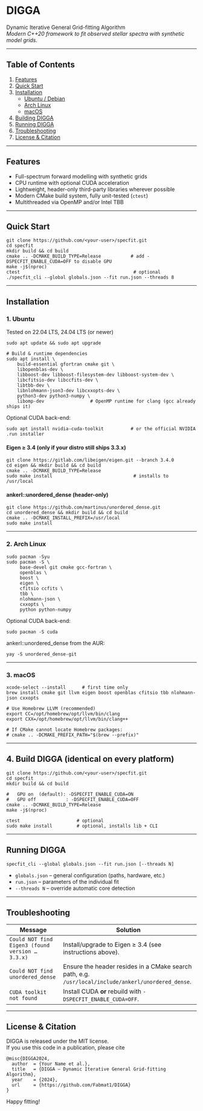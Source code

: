 # DIGGA  
Dynamic Iterative General Grid-fitting Algorithm  
*Modern C++20 framework to fit observed stellar spectra with synthetic model grids.*

---

## Table of Contents
1. [Features](#features)  
2. [Quick Start](#quick-start)  
3. [Installation](#installation)  
   * [Ubuntu / Debian](#1-ubuntu)  
   * [Arch Linux](#2-arch-linux)  
   * [macOS](#3-macos)  
4. [Building DIGGA](#4-build-digga)  
5. [Running DIGGA](#running-digga)  
6. [Troubleshooting](#troubleshooting)  
7. [License & Citation](#license--citation)  

---

## Features
* Full-spectrum forward modelling with synthetic grids  
* CPU runtime with optional CUDA acceleration  
* Lightweight, header-only third-party libraries wherever possible  
* Modern CMake build system, fully unit-tested (`ctest`)  
* Multithreaded via OpenMP and/or Intel TBB  

---

## Quick Start
```
git clone https://github.com/<your-user>/specfit.git
cd specfit
mkdir build && cd build
cmake .. -DCMAKE_BUILD_TYPE=Release           # add -DSPECFIT_ENABLE_CUDA=OFF to disable GPU
make -j$(nproc)
ctest                                          # optional
./specfit_cli --global globals.json --fit run.json --threads 8
```

---

## Installation

### 1. Ubuntu
Tested on 22.04 LTS, 24.04 LTS (or newer)
```
sudo apt update && sudo apt upgrade

# Build & runtime dependencies
sudo apt install \
    build-essential gfortran cmake git \
    libopenblas-dev \
    libboost-dev libboost-filesystem-dev libboost-system-dev \
    libcfitsio-dev libccfits-dev \
    libtbb-dev \
    libnlohmann-json3-dev libcxxopts-dev \
    python3-dev python3-numpy \
    libomp-dev                 # OpenMP runtime for clang (gcc already ships it)
```

Optional CUDA back-end:
```
sudo apt install nvidia-cuda-toolkit          # or the official NVIDIA .run installer
```

#### Eigen ≥ 3.4 (only if your distro still ships 3.3.x)
```
git clone https://gitlab.com/libeigen/eigen.git --branch 3.4.0
cd eigen && mkdir build && cd build
cmake .. -DCMAKE_BUILD_TYPE=Release
sudo make install                              # installs to /usr/local
```

#### ankerl::unordered_dense (header-only)
```
git clone https://github.com/martinus/unordered_dense.git
cd unordered_dense && mkdir build && cd build
cmake .. -DCMAKE_INSTALL_PREFIX=/usr/local
sudo make install
```

---

### 2. Arch Linux
```
sudo pacman -Syu
sudo pacman -S \
     base-devel git cmake gcc-fortran \
     openblas \
     boost \
     eigen \
     cfitsio ccfits \
     tbb \
     nlohmann-json \
     cxxopts \
     python python-numpy
```

Optional CUDA back-end:
```
sudo pacman -S cuda
```

ankerl::unordered_dense from the AUR:
```
yay -S unordered_dense-git
```

---

### 3. macOS
```
xcode-select --install      # first time only
brew install cmake git llvm eigen boost openblas cfitsio tbb nlohmann-json cxxopts

# Use Homebrew LLVM (recommended)
export CC=/opt/homebrew/opt/llvm/bin/clang
export CXX=/opt/homebrew/opt/llvm/bin/clang++

# If CMake cannot locate Homebrew packages:
# cmake .. -DCMAKE_PREFIX_PATH="$(brew --prefix)"
```

---

## 4. Build DIGGA (identical on every platform)
```
git clone https://github.com/<your-user>/specfit.git
cd specfit
mkdir build && cd build

#   GPU on  (default): -DSPECFIT_ENABLE_CUDA=ON
#   GPU off           : -DSPECFIT_ENABLE_CUDA=OFF
cmake .. -DCMAKE_BUILD_TYPE=Release
make -j$(nproc)

ctest                     # optional
sudo make install         # optional, installs lib + CLI
```

---

## Running DIGGA
```
specfit_cli --global globals.json --fit run.json [--threads N]
```

* `globals.json` – general configuration (paths, hardware, etc.)  
* `run.json`     – parameters of the individual fit  
* `--threads N`  – override automatic core detection  

---

## Troubleshooting

| Message                                                       | Solution                                                                                               |
|---------------------------------------------------------------|---------------------------------------------------------------------------------------------------------|
| `Could NOT find Eigen3 (found version … 3.3.x)`               | Install/upgrade to Eigen ≥ 3.4 (see instructions above).                                                |
| `Could NOT find unordered_dense`                              | Ensure the header resides in a CMake search path, e.g. `/usr/local/include/ankerl/unordered_dense`.     |
| `CUDA toolkit not found`                                      | Install CUDA **or** rebuild with `-DSPECFIT_ENABLE_CUDA=OFF`.                                           |

---

## License & Citation
DIGGA is released under the MIT license.  
If you use this code in a publication, please cite
```
@misc{DIGGA2024,
  author  = {Your Name et al.},
  title   = {DIGGA – Dynamic Iterative General Grid-fitting Algorithm},
  year    = {2024},
  url     = {https://github.com/Fabmat1/DIGGA}
}
```

Happy fitting!
